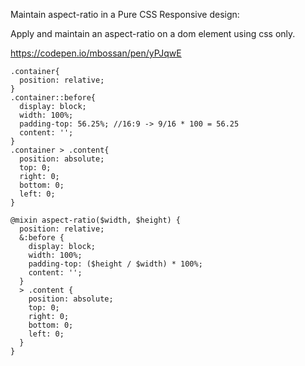 Maintain aspect-ratio in a Pure CSS Responsive design:

Apply and maintain an aspect-ratio on a dom element using css only. 


<a href="https://codepen.io/mbossan/pen/yPJqwE" target="_blank">https://codepen.io/mbossan/pen/yPJqwE</a>
```
.container{
  position: relative;
}
.container::before{
  display: block;
  width: 100%;
  padding-top: 56.25%; //16:9 -> 9/16 * 100 = 56.25
  content: '';
}
.container > .content{
  position: absolute;
  top: 0;
  right: 0;
  bottom: 0;
  left: 0;
}
```

```
@mixin aspect-ratio($width, $height) {
  position: relative;
  &:before {
    display: block;
    width: 100%;
    padding-top: ($height / $width) * 100%;
    content: '';
  }
  > .content {
    position: absolute;
    top: 0;
    right: 0;
    bottom: 0;
    left: 0;
  }
}
```

